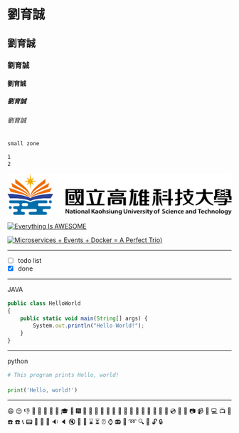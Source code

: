 # 劉育誠
## 劉育誠
### 劉育誠
#### 劉育誠
##### 劉育誠
###### 劉育誠

`small zone`
```big zone
1
2
```
![NKUST](nkust.png)

[![Everything Is AWESOME](https://img.youtube.com/vi/StTqXEQ2l-Y/0.jpg)](https://www.youtube.com/watch?v=StTqXEQ2l-Y "Everything Is AWESOME")


[![Microservices + Events + Docker = A Perfect Trio](https://img.youtube.com/vi/sSm2dRarhPo/0.jpg))](https://www.youtube.com/watch?v=sSm2dRarhPo "Microservices + Events + Docker = A Perfect Trio")

---
- [ ] todo list
- [x] done
---
JAVA
```js
public class HelloWorld
{
	public static void main(String[] args) {
		System.out.println("Hello World!");
	}
}
```
---
python
```python
# This program prints Hello, world!

print('Hello, world!')
```
---
:smile:
:pensive:
:-1:
:hankey:
:bamboo:
:gift_heart:
:dolls:
:school_satchel:
:mortar_board:
:flags:
:fireworks:
:sparkler:
:wind_chime:
:rice_scene:
:jack_o_lantern:
:ghost:
:santa:
:christmas_tree:
:gift:
:bell:
:no_bell:
:tanabata_tree:
:tada:
:confetti_ball:
:balloon:
:crystal_ball:
:cd:
:dvd:
:floppy_disk:
:camera:
:video_camera:
:movie_camera:
:computer:
:tv:
:iphone:
:phone:
:telephone:
:telephone_receiver:
:pager:
:fax:
:minidisc:
:vhs:
:sound:
:speaker:
:mute:
:loudspeaker:
:mega:
:hourglass:
:hourglass_flowing_sand:
:alarm_clock:
:watch:
:radio:
:satellite:
:loop:
:mag:
:mag_right:
:unlock:
:lock:

